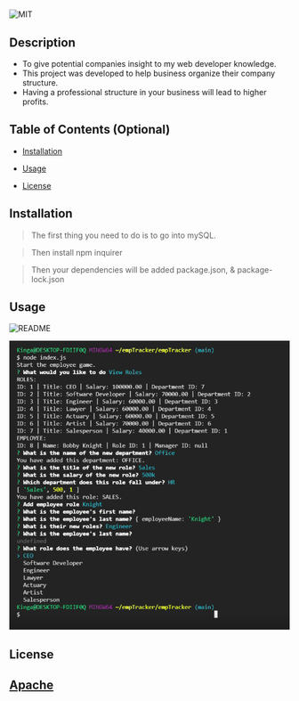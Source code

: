 # <empTracker>

![MIT](https://img.shields.io/badge/license-MIT-brightgreen)

## Description

- To give potential companies insight to my web developer knowledge.
- This project was developed to help business organize their company structure.
- Having a professional structure in your business will lead to higher profits.

## Table of Contents (Optional)

- [Installation](#installation)

- [Usage](#usage)

- [License](#license)


## Installation
>The first thing you need to do is to go into mySQL. 

>Then install npm inquirer

>Then your dependencies will be added package.json, & package-lock.json

## Usage

   ![README](./Assets/EmpTracker.jpg)

  ![README](./Assets/displayEmp.PNG)


## License

 [Apache](http://www.apache.org/licenses/)
---